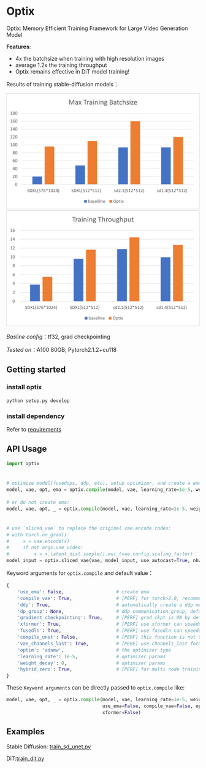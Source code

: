 # Optix

Optix: Memory Efficient Training Framework for Large Video Generation Model

**Features**:
- 4x the batchsize when training with high resolution images
- average 1.2x the training throughput
- Optix remains effective in DiT model training!

Results of training stable-diffusion models：

![max batchsize](./doc/imgs/sdto_bs.png)
![acc ratio](./doc/imgs/sdto_acc.png)


*Basline config*：tf32, grad checkpointing

*Tested on*：A100 80GB; Pytorch2.1.2+cu118



## Getting started

### install optix

`python setup.py develop`

### install dependency

Refer to [requirements](./requiresments.txt)

## API Usage

```py
import optix


# optimize model(fusedops, ddp, etc), setup optimizer, and create a ema
model, vae, opt, ema = optix.compile(model, vae, learning_rate=1e-5, weight_decay=1e-5, use_ema=True)

# or do not create ema:
model, vae, opt, _ = optix.compile(model, vae, learning_rate=1e-5, weight_decay=1e-5)


# use `sliced_vae` to replace the original vae.encode codes:
# with torch.no_grad():
#     x = vae.encode(x)
#     if not args.use_video:
#         x = x.latent_dist.sample().mul_(vae.config.scaling_factor)
model_input = optix.sliced_vae(vae, model_input, use_autocast=True, nhwc=True)

```

Keyword arguments for `optix.compile` and default value：
```py
{
    'use_ema': False,                   # create ema
    'compile_vae': True,                # [PERF] for torch>2.0, recommended to use torch.compile
    'ddp': True,                        # automatically create a ddp module over unet
    'dp_group': None,                   # ddp communication group, default is None
    'gradient_checkpointing': True,     # [PERF] grad_ckpt is ON by default; for small batchsize this can be turned off for speedup
    'xformer': True,                    # [PERF] use xformer can speedup a little bit
    'fusedln': True,                    # [PERF] use fusedln can speedup
    'compile_unet': False,              # [PERF] this function is not stable so OFF by default
    'vae_channels_last': True,          # [PERF] use channels_last format for vae
    'optim': 'adamw',                   # the optimizer type
    'learning_rate': 1e-5,              # optimizer params
    'weight_decay': 0,                  # optimizer params
    'hybrid_zero': True,                # [PERF] for multi node training, hybrid zero can be faster
}
```
These `Keyword arguments` can be directly passed to `optix.compile` like:
```py
model, vae, opt, _ = optix.compile(model, vae, learning_rate=1e-5, weight_decay=1e-5,
                                   use_ema=False, compile_vae=False, optim='sgd',
                                   xformer=False)

```


## Examples

Stable Diffusion: [train_sd_unet.py](./example/train_sd_unet.py)

DiT:[train_dit.py](./example/train_dit.py)